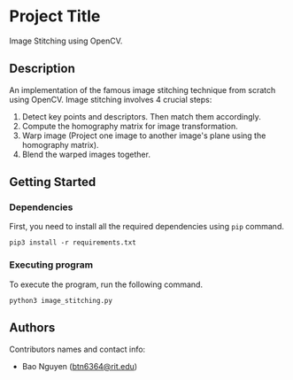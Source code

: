 # Project Title

Image Stitching using OpenCV. 

## Description

An implementation of the famous image stitching technique from scratch using OpenCV. 
Image stitching involves 4 crucial steps: 
1. Detect key points and descriptors. Then match them accordingly. 
2. Compute the homography matrix for image transformation. 
3. Warp image (Project one image to another image's plane using the homography matrix). 
4. Blend the warped images together. 

## Getting Started

### Dependencies
First, you need to install all the required dependencies using ```pip``` command. 
```
pip3 install -r requirements.txt
```

### Executing program
To execute the program, run the following command. 
```
python3 image_stitching.py
```

## Authors

Contributors names and contact info:
* Bao Nguyen (btn6364@rit.edu)